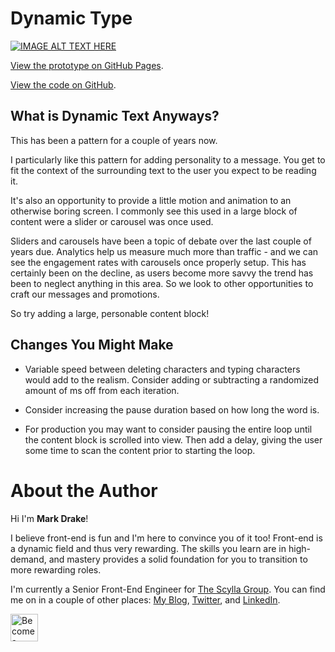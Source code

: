 # Dynamic Type

[![IMAGE ALT TEXT HERE](https://img.youtube.com/vi/4Ol6aXGBWME/0.jpg)](https://www.youtube.com/watch?v=4Ol6aXGBWME)

[View the prototype on GitHub Pages](https://markadrake.github.io/web-ui-sequenced-content/src/dynamic-type/dynamic-type.html).

[View the code on GitHub](https://github.com/markadrake/web-ui-sequenced-content/tree/master/src/dynamic-type).

## What is Dynamic Text Anyways?

This has been a pattern for a couple of years now.

I particularly like this pattern for adding personality to a message. You get to fit the context of the surrounding text to the user you expect to be reading it.

It's also an opportunity to provide a little motion and animation to an otherwise boring screen. I commonly see this used in a large block of content were a slider or carousel was once used.

Sliders and carousels have been a topic of debate over the last couple of years due. Analytics help us measure much more than traffic - and we can see the engagement rates with carousels once properly setup. This has certainly been on the decline, as users become more savvy the trend has been to neglect anything in this area. So we look to other opportunities to craft our messages and promotions.

So try adding a large, personable content block!

## Changes You Might Make

- Variable speed between deleting characters and typing characters would add to the realism. Consider adding or subtracting a randomized amount of ms off from each iteration.

- Consider increasing the pause duration based on how long the word is.

- For production you may want to consider pausing the entire loop until the content block is scrolled into view. Then add a delay, giving the user some time to scan the content prior to starting the loop.

# About the Author

Hi I'm **Mark Drake**!

I believe front-end is fun and I'm here to convince you of it too! Front-end is a dynamic field and thus very rewarding. The skills you learn are in high-demand, and mastery provides a solid foundation for you to transition to more rewarding roles.

I'm currently a Senior Front-End Engineer for [The Scylla Group](https://www.scyllagroup.com). You can find me on in a couple of other places: [My Blog](https://markadrake.com), [Twitter](https://twitter.com/drakecode), and [LinkedIn](https://www.linkedin.com/in/markadrake/).

<a href="https://www.patreon.com/bePatron?u=9173582"><img src="https://c5.patreon.com/external/logo/become_a_patron_button@2x.png" alt="Become a Patreon" height="44" /></a>